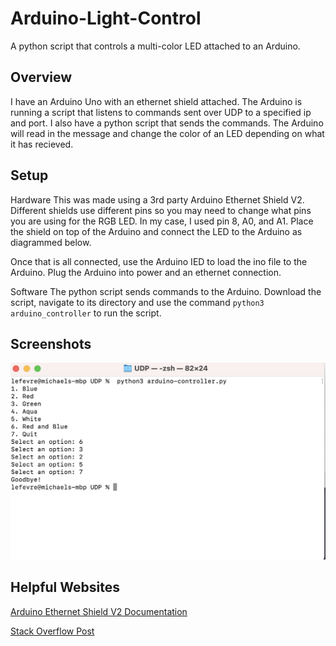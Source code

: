 # Arduino-Light-Control
A python script that controls a multi-color LED attached to an Arduino. 
## Overview
I have an Arduino Uno with an ethernet shield attached. The Arduino is running a script that listens to commands sent over UDP to a specified ip and port. I also have a python script that sends the commands. The Arduino will read in the message and change the color of an LED depending on what it has recieved. 

## Setup
Hardware
This was made using a 3rd party Arduino Ethernet Shield V2. Different shields use different pins so you may need to change what pins you are using for the RGB LED. In my case, I used pin 8, A0, and A1. Place the shield on top of the Arduino and connect the LED to the Arduino as diagrammed below. 

Once that is all connected, use the Arduino IED to load the ino file to the Arduino. Plug the Arduino into power and an ethernet connection. 

Software
The python script sends commands to the Arduino. Download the script, navigate to its directory and use the command `python3 arduino_controller` to run the script. 


## Screenshots
![Screenshot of python script running](python-script.png)


## Helpful Websites
[Arduino Ethernet Shield V2 Documentation](https://www.arduino.cc/en/Main/ArduinoEthernetShieldV2)

[Stack Overflow Post](https://stackoverflow.com/questions/18743962/python-send-udp-packet#18746406)



